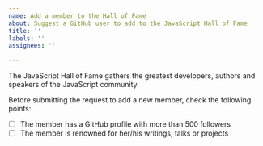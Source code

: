 ```yaml
---
name: Add a member to the Hall of Fame
about: Suggest a GitHub user to add to the JavaScript Hall of Fame
title: ''
labels: ''
assignees: ''

---
```


The JavaScript Hall of Fame gathers the greatest developers, authors and speakers of the JavaScript community.

Before submitting the request to add a new member, check the following points:

- [ ] The member has a GitHub profile with more than 500 followers
- [ ] The member is renowned for her/his writings, talks or projects

